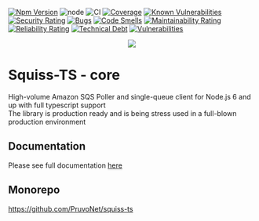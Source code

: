 [![Npm Version](https://img.shields.io/npm/v/@squiss/core.svg?style=popout)](https://www.npmjs.com/package/@squiss/core)
![node](https://img.shields.io/node/v-lts/@squiss/core)
![CI](https://github.com/PruvoNet/squiss-ts/workflows/CI/badge.svg?branch=master)
[![Coverage](https://sonarcloud.io/api/project_badges/measure?project=PruvoNet_squiss-ts&metric=coverage)](https://sonarcloud.io/dashboard?id=PruvoNet_squiss-ts)
[![Known Vulnerabilities](https://snyk.io/test/github/PruvoNet/squiss-ts/badge.svg)](https://snyk.io/test/github/PruvoNet/squiss-ts)
[![Security Rating](https://sonarcloud.io/api/project_badges/measure?project=PruvoNet_squiss-ts&metric=security_rating)](https://sonarcloud.io/dashboard?id=PruvoNet_squiss-ts)
[![Bugs](https://sonarcloud.io/api/project_badges/measure?project=PruvoNet_squiss-ts&metric=bugs)](https://sonarcloud.io/dashboard?id=PruvoNet_squiss-ts)
[![Code Smells](https://sonarcloud.io/api/project_badges/measure?project=PruvoNet_squiss-ts&metric=code_smells)](https://sonarcloud.io/dashboard?id=PruvoNet_squiss-ts)
[![Maintainability Rating](https://sonarcloud.io/api/project_badges/measure?project=PruvoNet_squiss-ts&metric=sqale_rating)](https://sonarcloud.io/dashboard?id=PruvoNet_squiss-ts)
[![Reliability Rating](https://sonarcloud.io/api/project_badges/measure?project=PruvoNet_squiss-ts&metric=reliability_rating)](https://sonarcloud.io/dashboard?id=PruvoNet_squiss-ts)
[![Technical Debt](https://sonarcloud.io/api/project_badges/measure?project=PruvoNet_squiss-ts&metric=sqale_index)](https://sonarcloud.io/dashboard?id=PruvoNet_squiss-ts)
[![Vulnerabilities](https://sonarcloud.io/api/project_badges/measure?project=PruvoNet_squiss-ts&metric=vulnerabilities)](https://sonarcloud.io/dashboard?id=PruvoNet_squiss-ts)

<p align="center">
  <a href="https://squiss-ts.pruvo.com"><img src="https://github.com/PruvoNet/squiss-ts/blob/docs/source/images/logo.png?raw=true" /></a>
</p>

# Squiss-TS - core
High-volume Amazon SQS Poller and single-queue client for Node.js 6 and up with full typescript support  
The library is production ready and is being stress used in a full-blown production environment

## Documentation

Please see full documentation <a href="https://squiss-ts.pruvo.com">here</a>

## Monorepo
https://github.com/PruvoNet/squiss-ts
